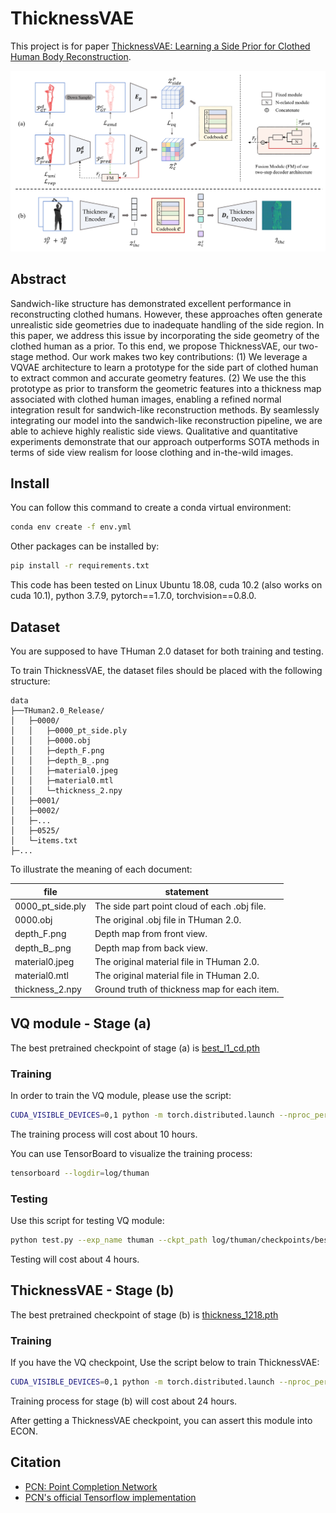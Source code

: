# ThicknessVAE

This project is for paper [ThicknessVAE: Learning a Side Prior for Clothed Human Body Reconstruction](https://openreview.net/pdf?id=FyZGjyeghg).

![Overview of ThicknessVAE](images/ThicknessVAE_overview.png "Overview of ThicknessVAE")

## Abstract

Sandwich-like structure has demonstrated excellent performance in reconstructing clothed humans. However, these approaches often generate unrealistic side geometries due to inadequate handling of the side region. In this paper, we address this issue by incorporating the side geometry of the clothed human as a prior. To this end, we propose ThicknessVAE, our two-stage method. Our work makes two key contributions: (1) We leverage a VQVAE architecture to learn a prototype for the side part of clothed human to extract common and accurate geometry features. (2) We use the this prototype as prior to transform the geometric features into a thickness map associated with clothed human images, enabling a refined normal integration result for sandwich-like reconstruction methods. By seamlessly integrating our model into the sandwich-like reconstruction pipeline, we are able to achieve highly realistic side views. Qualitative and quantitative experiments demonstrate that our approach outperforms SOTA methods in terms of side view realism for loose clothing and in-the-wild images.

## Install

You can follow this command to create a conda virtual environment:

```bash
conda env create -f env.yml
```

Other packages can be installed by:

```bash
pip install -r requirements.txt
```

This code has been tested on Linux Ubuntu 18.08, cuda 10.2 (also works on cuda 10.1), python 3.7.9, pytorch==1.7.0, torchvision==0.8.0.

## Dataset

You are supposed to have THuman 2.0 dataset for both training and testing.

To train ThicknessVAE, the dataset files should be placed with the following structure:

```
data
├──THuman2.0_Release/
│	├─0000/
│	│   ├─0000_pt_side.ply
│	│   ├─0000.obj
│	│   ├─depth_F.png
│	│   ├─depth_B_.png
│	│   ├─material0.jpeg
│	│   ├─material0.mtl
│	│   └─thickness_2.npy
│	├─0001/
│	├─0002/
│	├─...
│	├─0525/
│	└─items.txt
├─...
```

To illustrate the meaning of each document:

| file             | statement                                    |
| ---------------- | -------------------------------------------- |
| 0000_pt_side.ply | The side part point cloud of each .obj file. |
| 0000.obj         | The original .obj file in THuman 2.0.        |
| depth_F.png      | Depth map from front view.                   |
| depth_B_.png     | Depth map from back view.                    |
| material0.jpeg   | The original material file in THuman 2.0.   |
| material0.mtl    | The original material file in THuman 2.0.   |
| thickness_2.npy  | Ground truth of thickness map for each item. |

## VQ module - Stage (a)

The best pretrained checkpoint of stage (a) is [best_l1_cd.pth](log/thuman_pu_1/checkpoints/best_l1_cd.pth)

### Training

In order to train the VQ module, please use the script:

```bash
CUDA_VISIBLE_DEVICES=0,1 python -m torch.distributed.launch --nproc_per_node=2 --use_env train_vq.py --exp_name thuman --lr 0.0001 --epochs 1000 --batch_size 8
```

The training process will cost about 10 hours.

You can use TensorBoard to visualize the training process:

```bash
tensorboard --logdir=log/thuman
```

### Testing

Use this script for testing VQ module:

```bash
python test.py --exp_name thuman --ckpt_path log/thuman/checkpoints/best_l1_cd.pth --batch_size 32 --num_workers 8
```

Testing will cost about 4 hours.

## ThicknessVAE - Stage (b)

The best pretrained checkpoint of stage (b) is [thickness_1218.pth](log/thickness_1218/checkpoints/thickness_1218.pth)

### Training

If you have the VQ checkpoint, Use the script below to train ThicknessVAE:

```bash
CUDA_VISIBLE_DEVICES=0,1 python -m torch.distributed.launch --nproc_per_node=2 --use_env train_thickness.py --exp_name [expext_name] --lr 0.0001 --epochs 1200 --batch_size 8
```

Training process for stage (b) will cost about 24 hours.

After getting a ThicknessVAE checkpoint, you can assert this module into ECON.

## Citation

* [PCN: Point Completion Network](https://arxiv.org/pdf/1808.00671.pdf)
* [PCN&#39;s official Tensorflow implementation](https://github.com/wentaoyuan/pcn)
